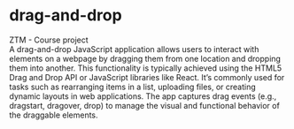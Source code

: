# drag-and-drop
ZTM - Course project </br>
A drag-and-drop JavaScript application allows users to interact with elements on a webpage by dragging them from one location and dropping them into another. This functionality is typically achieved using the HTML5 Drag and Drop API or JavaScript libraries like React. It’s commonly used for tasks such as rearranging items in a list, uploading files, or creating dynamic layouts in web applications. The app captures drag events (e.g., dragstart, dragover, drop) to manage the visual and functional behavior of the draggable elements.
